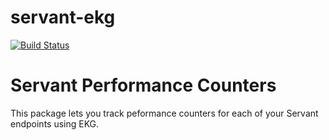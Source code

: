 # servant-ekg

[![Build Status](https://travis-ci.org/doublecrowngaming/servant-ekg.png)](https://travis-ci.org/doublecrowngaming/servant-ekg)

# Servant Performance Counters

This package lets you track peformance counters for each of your Servant endpoints using EKG.
